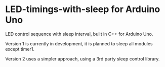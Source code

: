 # LED-timings-with-sleep for Arduino Uno
LED control sequence with sleep interval, built in C++ for Arduino Uno.

Version 1 is currently in development, it is planned to sleep all modules except timer1.

Version 2 uses a simpler approach, using a 3rd party sleep control library.
